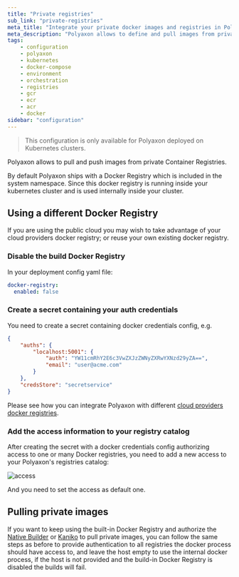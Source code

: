 ```yaml
---
title: "Private registries"
sub_link: "private-registries"
meta_title: "Integrate your private docker images and registries in Polyaxon - Configuration"
meta_description: "Polyaxon allows to define and pull images from private Container Registries."
tags:
    - configuration
    - polyaxon
    - kubernetes
    - docker-compose
    - environment
    - orchestration
    - registries
    - gcr
    - ecr
    - acr
    - docker
sidebar: "configuration"
---
```


<blockquote class="warning">This configuration is only available for Polyaxon deployed on Kubernetes clusters.</blockquote>

Polyaxon allows to pull and push images from private Container Registries.

By default Polyaxon ships with a Docker Registry which is included in the system namespace. 
Since this docker registry is running inside your kubernetes cluster and is used internally inside your cluster.

## Using a different Docker Registry

If you are using the public cloud you may wish to take advantage of your cloud providers docker registry; or reuse your own existing docker registry.

### Disable the build Docker Registry

In your deployment config yaml file:

```yaml
docker-registry:
  enabled: false
```

### Create a secret containing your auth credentials

You need to create a secret containing docker credentials config, e.g.

```json
{
    "auths": {
        "localhost:5001": {
            "auth": "YW11cmRhY2E6c3VwZXJzZWNyZXRwYXNzd29yZA==",
            "email": "user@acme.com"
        }
    },
    "credsStore": "secretservice"
}
``` 

Please see how you can integrate Polyaxon with different [cloud providers docker registries](/integrations/registry/).

### Add the access information to your registry catalog

After creating the secret with a docker credentials config authorizing access to one or many Docker registries, 
you need to add a new access to your Polyaxon's registries catalog:

![access](../../content/images/integrations/docker-access.png)

And you need to set the access as default one.  

## Pulling private images

If you want to keep using the built-in Docker Registry and authorize the [Native Builder](/integrations/native-build/) or [Kaniko](/integrations/kaniko/) to pull private images, 
you can follow the same steps as before to provide authentication to all registries the docker process should have access to, 
and leave the host empty to use the internal docker process, if the host is not provided and the build-in Docker Registry is disabled the builds will fail.
